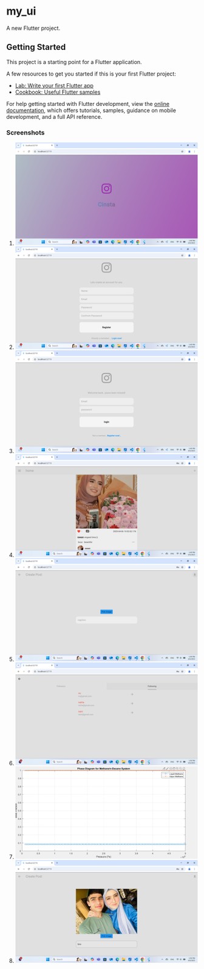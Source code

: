 # my_ui

A new Flutter project.

## Getting Started

This project is a starting point for a Flutter application.

A few resources to get you started if this is your first Flutter project:

- [Lab: Write your first Flutter app](https://docs.flutter.dev/get-started/codelab)
- [Cookbook: Useful Flutter samples](https://docs.flutter.dev/cookbook)

For help getting started with Flutter development, view the
[online documentation](https://docs.flutter.dev/), which offers tutorials,
samples, guidance on mobile development, and a full API reference.
### Screenshots

1. ![Screenshot 1](Screenshot/Screenshot1.png)
2. ![Screenshot 2](Screenshot/Screenshot2.png)
3. ![Screenshot 3](Screenshot/Screenshot3.png)
4. ![Screenshot 4](Screenshot/Screenshot4.png)
5. ![Screenshot 5](Screenshot/Screenshot5.png)
6. ![Screenshot 6](Screenshot/Screenshot6.png)
7. ![Screenshot 7](Screenshot/Screenshot7.png)
8. ![Screenshot 8](Screenshot/Screenshot8.png)


